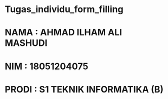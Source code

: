 # Tugas_individu_form_filling

# NAMA  : AHMAD ILHAM ALI MASHUDI
# NIM   : 18051204075
# PRODI : S1 TEKNIK INFORMATIKA (B)
